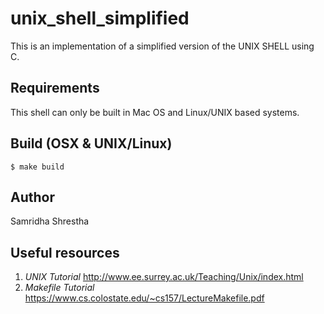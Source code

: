# unix_shell_simplified
This is an implementation of a simplified version of the UNIX SHELL using C.

## Requirements
This shell can only be built in Mac OS and Linux/UNIX based systems.

## Build (OSX & UNIX/Linux)
```shell
$ make build
```

## Author
Samridha Shrestha

## Useful resources
1. *UNIX Tutorial* <http://www.ee.surrey.ac.uk/Teaching/Unix/index.html>
2. *Makefile Tutorial* <https://www.cs.colostate.edu/~cs157/LectureMakefile.pdf>

